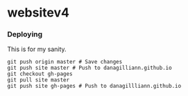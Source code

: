 # websitev4

### Deploying
This is for my sanity.

```
git push origin master # Save changes
git push site master # Push to danagilliann.github.io
git checkout gh-pages
git pull site master
git push site gh-pages # Push to danagillliann.github.io
```
